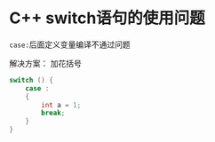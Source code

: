 # C++ switch语句的使用问题

`case:`后面定义变量编译不通过问题

解决方案：
加花括号

```cpp
switch () {
    case :
    {
        int a = 1;
        break;
    }
}
```
